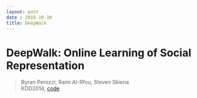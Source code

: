 ```yaml
---
layout: post
date : 2019-10-10
title: DeepWalk
---
```


# DeepWalk: Online Learning of Social Representation
> Byran Perozzi, Rami AI-Rfou, Steven Skiena \
> KDD2014, [code](https://github.com/phanein/deepwalk)
